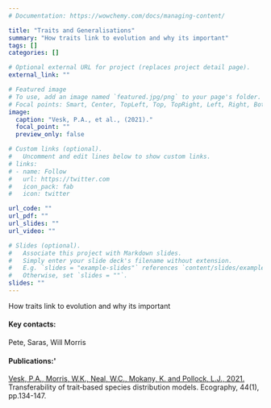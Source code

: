 ```yaml
---
# Documentation: https://wowchemy.com/docs/managing-content/

title: "Traits and Generalisations"
summary: "How traits link to evolution and why its important"
tags: []
categories: []

# Optional external URL for project (replaces project detail page).
external_link: ""

# Featured image
# To use, add an image named `featured.jpg/png` to your page's folder.
# Focal points: Smart, Center, TopLeft, Top, TopRight, Left, Right, BottomLeft, Bottom, BottomRight.
image:
  caption: "Vesk, P.A., et al., (2021)."
  focal_point: ""
  preview_only: false

# Custom links (optional).
#   Uncomment and edit lines below to show custom links.
# links:
# - name: Follow
#   url: https://twitter.com
#   icon_pack: fab
#   icon: twitter

url_code: ""
url_pdf: ""
url_slides: ""
url_video: ""

# Slides (optional).
#   Associate this project with Markdown slides.
#   Simply enter your slide deck's filename without extension.
#   E.g. `slides = "example-slides"` references `content/slides/example-slides.md`.
#   Otherwise, set `slides = ""`.
slides: ""
---
```

How traits link to evolution and why its important

#### Key contacts:
Pete, Saras, Will Morris

#### Publications:'

[Vesk, P.A., Morris, W.K., Neal, W.C., Mokany, K. and Pollock, L.J., 2021.](https://onlinelibrary.wiley.com/doi/full/10.1111/ecog.05179) Transferability of trait‐based species distribution models. Ecography, 44(1), pp.134-147.
